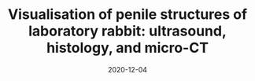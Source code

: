 ---
title: "Visualisation of penile structures of laboratory rabbit: ultrasound, histology, and micro-CT"
collection: publications
permalink: /publication/2020-12-04-paper-2
date: 2020-12-04
venue: 'E3S Web of Conferences'
paperurl: 'http://iliapopov17.github.io/files/Papers/Visualisation of penile structures of laboratory rabbit ultrasound, histology, and micro-CT.pdf'
citation: 'Kogan, M.; Popov, I.; Mitrin, B.; <b>Popov, I.</b>; Sadyrin, E.; Pasetchnik, D.; Ermakov, A.; Ugrekhelidze, N.; Kulikova, N. <i>E3S Web Conf</i>. 2020<br/>[![DOI](https://img.shields.io/badge/DOI-10.1051%2Fe3sconf%2F202021006016-blue)](https://doi.org/10.1051/e3sconf/202021006016)'
---